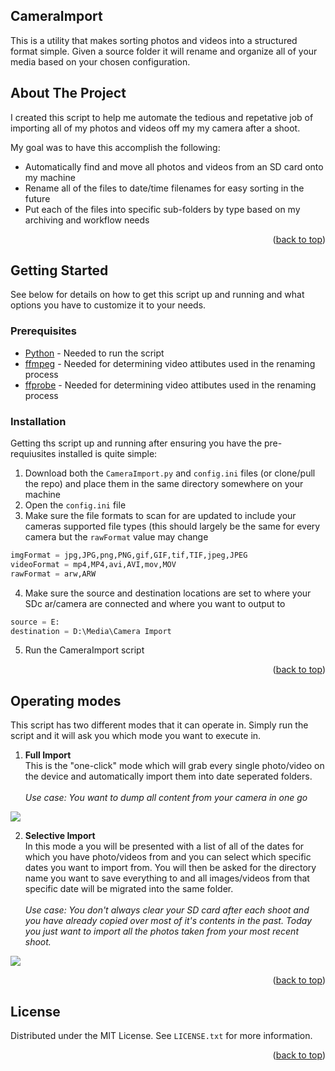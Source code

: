 <a name="readme-top"></a>


## CameraImport

This is a utility that makes sorting photos and videos into a structured format simple. Given a source folder it will rename and organize all of your media based on your chosen configuration.


## About The Project

I created this script to help me automate the tedious and repetative job of importing all of my photos and videos off my my camera after a shoot.

My goal was to have this accomplish the following:
* Automatically find and move all photos and videos from an SD card onto my machine
* Rename all of the files to date/time filenames for easy sorting in the future
* Put each of the files into specific sub-folders by type based on my archiving and workflow needs

<p align="right">(<a href="#readme-top">back to top</a>)</p>


## Getting Started

See below for details on how to get this script up and running and what options you have to customize it to your needs.

### Prerequisites

* <a href="https://www.python.org/downloads/">Python</a> - Needed to run the script
* <a href="https://ffmpeg.org/download.html">ffmpeg</a> - Needed for determining video attibutes used in the renaming process
* <a href="https://ffmpeg.org/download.html">ffprobe</a> - Needed for determining video attibutes used in the renaming process

### Installation

Getting ths script up and running after ensuring you have the pre-requiusites installed is quite simple:

1. Download both the `CameraImport.py` and `config.ini` files (or clone/pull the repo) and place them in the same directory somewhere on your machine
2. Open the `config.ini` file
3. Make sure the file formats to scan for are updated to include your cameras supported file types (this should largely be the same for every camera but the `rawFormat` value may change
```python
imgFormat = jpg,JPG,png,PNG,gif,GIF,tif,TIF,jpeg,JPEG
videoFormat = mp4,MP4,avi,AVI,mov,MOV
rawFormat = arw,ARW
```

4. Make sure the source and destination locations are set to where your SDc ar/camera are connected and where you want to output to
```python
source = E:
destination = D:\Media\Camera Import
``` 
5. Run the CameraImport script

<p align="right">(<a href="#readme-top">back to top</a>)</p>


## Operating modes

This script has two different modes that it can operate in. Simply run the script and it will ask you which mode you want to execute in.

1. **Full Import**<br />
This is the "one-click" mode which will grab every single photo/video on the device and automatically import them into date seperated folders.<br /><br />
*Use case: You want to dump all content from your camera in one go*
<img src="http://pulseblend.com/other/CameraImport/FullImport.gif">

2. **Selective Import**<br />
In this mode a you will be presented with a list of all of the dates for which you have photo/videos from and you can select which specific dates you want to import from. You will then be asked for the directory name you want to save everything to and all images/videos from that specific date will be migrated into the same folder.<br /><br />
*Use case: You don't always clear your SD card after each shoot and you have already copied over most of it's contents in the past. Today you just want to import all the photos taken from your most recent shoot.*
<img src="http://pulseblend.com/other/CameraImport/SelectiveImport.gif">

<p align="right">(<a href="#readme-top">back to top</a>)</p>


## License

Distributed under the MIT License. See `LICENSE.txt` for more information.

<p align="right">(<a href="#readme-top">back to top</a>)</p>